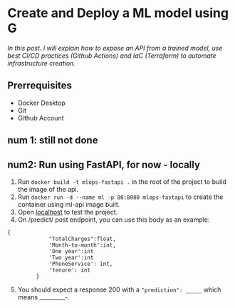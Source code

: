 # Create and Deploy a ML model using G


*In this post. I will explain how to expose an API from a trained model, use best CI/CD practices (Github Actions) and IaC (Terraform) to automate infrastructure creation.*


## Prerrequisites

- Docker Desktop 
- Git 
- Github Account


##  num 1: still not done




## num2: Run using FastAPI, for now - locally

 1. Run `docker build -t mlops-fastapi .` in the root of the project to build the image of the api.
 2. Run  `docker run -d --name ml -p 80:8080 mlops-fastapi` to create the container using ml-api image built.
 3. Open [localhost](http://localhost/docs) to test the project.
 4. On /predict/ post endpoint, you can use this body as an example:
 
   ```  
  {
                "TotalCharges":float,
                'Month-to-month':int,
                'One year':int
                'Two year':int
                'PhoneService': int,
                'tenure': int
            }
```
 5. You should expect a response 200 with a `"prediction": _____` which means __________-_.

 

 
